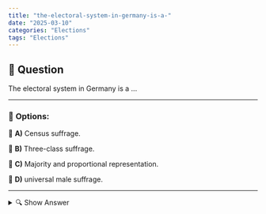 ```yaml
---
title: "the-electoral-system-in-germany-is-a-"
date: "2025-03-10"
categories: "Elections"
tags: "Elections"
---
```


## 📌 **Question**

The electoral system in Germany is a ...



---

### 📝 **Options:**

🔘 **A)** Census suffrage.

🔘 **B)** Three-class suffrage.

🔘 **C)** Majority and proportional representation.

🔘 **D)** universal male suffrage.

---

<details>
  <summary>🔍 Show Answer</summary>

  <p>
💡  <b>Correct Answer:</b>  c
  </p>
  <p>
    📖<b>Explanation:</b>
    In Germany, parliament is elected through a mixed electoral system that combines elements of majority voting and proportional representation. This system makes it possible to have direct representatives from constituencies as well as to distribute seats in parliament in proportion to the party votes received. The aim is to ensure a fair and balanced representation of voters' opinions and at the same time to support the stable formation of a government. Understanding this dual system is crucial for answering the question about the German electoral system.
  </p>
</details>
